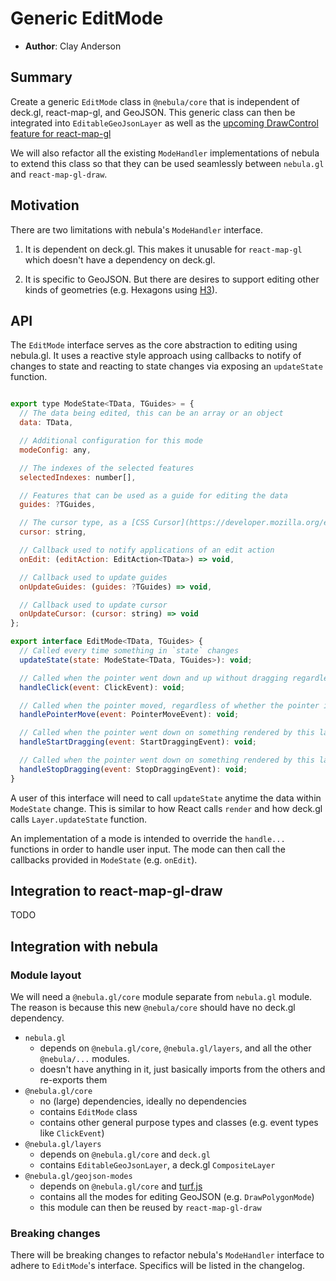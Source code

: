 # Generic EditMode

* **Author**: Clay Anderson

## Summary

Create a generic `EditMode` class in `@nebula/core` that is independent of deck.gl, react-map-gl, and GeoJSON. This generic class can then be integrated into `EditableGeoJsonLayer` as well as the [upcoming DrawControl feature for react-map-gl](https://github.com/uber/react-map-gl/issues/734)

We will also refactor all the existing `ModeHandler` implementations of nebula to extend this class so that they can be used seamlessly between `nebula.gl` and `react-map-gl-draw`.

## Motivation

There are two limitations with nebula's `ModeHandler` interface.

1. It is dependent on deck.gl. This makes it unusable for `react-map-gl` which doesn't have a dependency on deck.gl.

2. It is specific to GeoJSON. But there are desires to support editing other kinds of geometries (e.g. Hexagons using [H3](https://uber.github.io/h3/#/)).

## API

The `EditMode` interface serves as the core abstraction to editing using nebula.gl. It uses a reactive style approach using callbacks to notify of changes to state and reacting to state changes via exposing an `updateState` function.

```javascript

export type ModeState<TData, TGuides> = {
  // The data being edited, this can be an array or an object
  data: TData,

  // Additional configuration for this mode
  modeConfig: any,

  // The indexes of the selected features
  selectedIndexes: number[],

  // Features that can be used as a guide for editing the data
  guides: ?TGuides,

  // The cursor type, as a [CSS Cursor](https://developer.mozilla.org/en-US/docs/Web/CSS/cursor)
  cursor: string,

  // Callback used to notify applications of an edit action
  onEdit: (editAction: EditAction<TData>) => void,

  // Callback used to update guides
  onUpdateGuides: (guides: ?TGuides) => void,

  // Callback used to update cursor
  onUpdateCursor: (cursor: string) => void
};

export interface EditMode<TData, TGuides> {
  // Called every time something in `state` changes
  updateState(state: ModeState<TData, TGuides>): void;

  // Called when the pointer went down and up without dragging regardless of whether something was picked
  handleClick(event: ClickEvent): void;

  // Called when the pointer moved, regardless of whether the pointer is down, up, and whether something was picked
  handlePointerMove(event: PointerMoveEvent): void;

  // Called when the pointer went down on something rendered by this layer and the pointer started to move
  handleStartDragging(event: StartDraggingEvent): void;

  // Called when the pointer went down on something rendered by this layer, the pointer moved, and now the pointer is up
  handleStopDragging(event: StopDraggingEvent): void;
}
```

A user of this interface will need to call `updateState` anytime the data within `ModeState` change. This is similar to how React calls `render` and how deck.gl calls `Layer.updateState` function.

An implementation of a mode is intended to override the `handle...` functions in order to handle user input. The mode can then call the callbacks provided in `ModeState` (e.g. `onEdit`).

## Integration to react-map-gl-draw

TODO

## Integration with nebula

### Module layout

We will need a `@nebula.gl/core` module separate from `nebula.gl` module. The reason is because this new `@nebula/core` should have no deck.gl dependency.

* `nebula.gl`
  * depends on `@nebula.gl/core`, `@nebula.gl/layers`, and all the other `@nebula/...` modules.
  * doesn't have anything in it, just basically imports from the others and re-exports them
* `@nebula.gl/core`
  * no (large) dependencies, ideally no dependencies
  * contains `EditMode` class
  * contains other general purpose types and classes (e.g. event types like `ClickEvent`)
* `@nebula.gl/layers`
  * depends on `@nebula.gl/core` and `deck.gl`
  * contains `EditableGeoJsonLayer`, a deck.gl `CompositeLayer`
* `@nebula.gl/geojson-modes`
  * depends on `@nebula.gl/core` and [turf.js](http://turfjs.org/)
  * contains all the modes for editing GeoJSON (e.g. `DrawPolygonMode`)
  * this module can then be reused by `react-map-gl-draw`

### Breaking changes

There will be breaking changes to refactor nebula's `ModeHandler` interface to adhere to `EditMode`'s interface. Specifics will be listed in the changelog.
